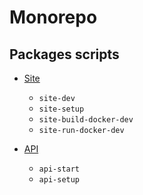 # Monorepo

## Packages scripts

- [Site](https://github.com/southworkscom/monorepo/tree/master/packages/PWABuilder)
  - `site-dev`
  - `site-setup`
  - `site-build-docker-dev`
  - `site-run-docker-dev`

- [API](/packages/pwabuilder-api/README.md)
  - `api-start`
  - `api-setup`

